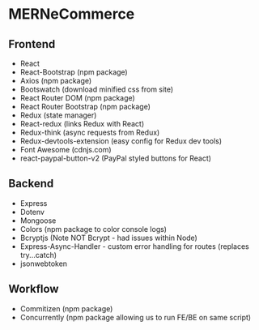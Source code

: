 # MERNeCommerce

## Frontend

- React
- React-Bootstrap (npm package)
- Axios (npm package)
- Bootswatch (download minified css from site)
- React Router DOM (npm package)
- React Router Bootstrap (npm package)
- Redux (state manager)
- React-redux (links Redux with React)
- Redux-think (async requests from Redux)
- Redux-devtools-extension (easy config for Redux dev tools)
- Font Awesome (cdnjs.com)
- react-paypal-button-v2 (PayPal styled buttons for React)

## Backend

- Express
- Dotenv
- Mongoose
- Colors (npm package to color console logs)
- Bcryptjs (Note NOT Bcrypt - had issues within Node)
- Express-Async-Handler - custom error handling for routes (replaces try...catch)
- jsonwebtoken

## Workflow

- Commitizen (npm package)
- Concurrently (npm package allowing us to run FE/BE on same script) 
